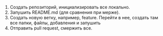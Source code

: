 1) Создать репозиторий, инициализировать все локально.
2) Запушить README.md (для сравнения при мерже).
3) Создать новую ветку, например, feature. Перейти в нее, создать там все папки, файлы, добавления и запушить
4) Отправить pull request, смержить все.